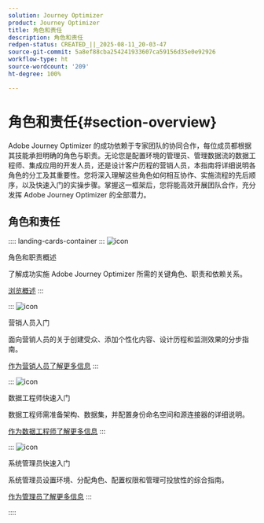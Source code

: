 ```yaml
---
solution: Journey Optimizer
product: Journey Optimizer
title: 角色和责任
description: 角色和责任
redpen-status: CREATED_||_2025-08-11_20-03-47
source-git-commit: 5a8ef88cba254241933607ca59156d35e0e92926
workflow-type: ht
source-wordcount: '209'
ht-degree: 100%

---
```



# 角色和责任{#section-overview}

Adobe Journey Optimizer 的成功依赖于专家团队的协同合作，每位成员都根据其技能承担明确的角色与职责。无论您是配置环境的管理员、管理数据流的数据工程师、集成应用的开发人员，还是设计客户历程的营销人员，本指南将详细说明各角色的分工及其重要性。您将深入理解这些角色如何相互协作、实施流程的先后顺序，以及快速入门的实操步骤。掌握这一框架后，您将能高效开展团队合作，充分发挥 Adobe Journey Optimizer 的全部潜力。

## 角色和责任

:::: landing-cards-container
:::
![icon](https://cdn.experienceleague.adobe.com/icons/book.svg)

角色和职责概述

了解成功实施 Adobe Journey Optimizer 所需的关键角色、职责和依赖关系。

[浏览概述](../using/start/quick-start.md)
:::

:::
![icon](https://cdn.experienceleague.adobe.com/icons/bullseye.svg)

营销人员入门

面向营销人员的关于创建受众、添加个性化内容、设计历程和监测效果的分步指南。

[作为营销人员了解更多信息](../using/start/path/marketer.md)
:::

:::
![icon](https://cdn.experienceleague.adobe.com/icons/code-branch.svg)

数据工程师快速入门

数据工程师需准备架构、数据集，并配置身份命名空间和源连接器的详细说明。

[作为数据工程师了解更多信息](../using/start/path/data-engineer.md)
:::

:::
![icon](https://cdn.experienceleague.adobe.com/icons/gear.svg)

系统管理员快速入门

系统管理员设置环境、分配角色、配置权限和管理可投放性的综合指南。

[作为管理员了解更多信息](../using/start/path/administrator.md)
:::

::::
